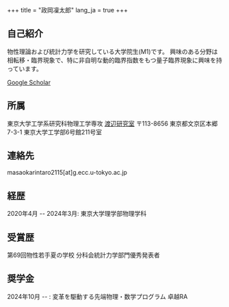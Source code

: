 +++
title = "政岡凜太郎"
lang_ja = true
+++

## 自己紹介
物性理論および統計力学を研究している大学院生(M1)です。
興味のある分野は相転移・臨界現象で、特に非自明な動的臨界指数をもつ量子臨界現象に興味を持っています。

[Google Scholar](https://scholar.google.com/citations?user=qoSWWasAAAAJ&hl=en)

## 所属
東京大学工学系研究科物理工学専攻
[渡辺研究室](https://sites.google.com/view/watanabegroup/home?authuser=0)
〒113-8656 東京都文京区本郷7-3-1 東京大学工学部6号館211号室

## 連絡先
masaokarintaro2115[at]g.ecc.u-tokyo.ac.jp

## 経歴
2020年4月 -- 2024年3月: 東京大学理学部物理学科

## 受賞歴

第69回物性若手夏の学校 分科会統計力学部門優秀発表者

## 奨学金
2024年10月 -- : 変革を駆動する先端物理・数学プログラム 卓越RA